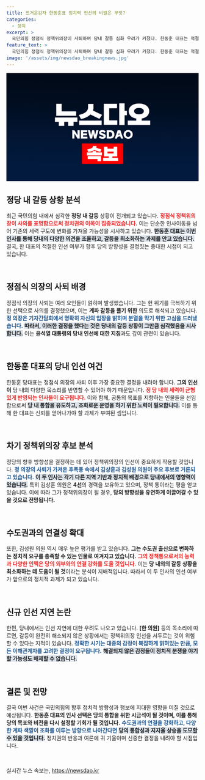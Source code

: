 ```yaml
---
title: 뜨거운감자 한동훈표 정치력 인선의 비밀은 무엇?
categories:
  - 정치
excerpt: >
  국민의힘 정점식 정책위의장이 사퇴하며 당내 갈등 심화 우려가 커졌다. 한동훈 대표는 적절한 후임 인선으로 계파 균형을 맞추겠다는 의지를 보이고 있다. 차기 정책위의장 후보로 김상훈, 김성원 의원이 거론되며 정치적 통합의 열쇠를 쥔 상황이다.
feature_text: >
  국민의힘 정점식 정책위의장이 사퇴하며 당내 갈등 심화 우려가 커졌다. 한동훈 대표는 적절한 후임 인선으로 계파 균형을 맞추겠다는 의지를 보이고 있다. 차기 정책위의장 후보로 김상훈, 김성원 의원이 거론되며 정치적 통합의 열쇠를 쥔 상황이다.
image: '/assets/img/newsdao_breakingnews.jpg'
---
```


<p><img src="/assets/img/newsdao_breakingnews.jpg" alt="koreaapp 속보" /></p>

<h2 data-ke-size="size26">정당 내 갈등 상황 분석</h2>

<p data-ke-size="size16">최근 국민의힘 내에서 심각한 <b>정당 내 갈등</b> 상황이 전개되고 있습니다. <b><span style="color: #ee2323;">정점식 정책위의장이 사의를 표명함으로써 정치권의 이목이 집중되었습니다.</span></b> 이는 단순한 인사이동을 넘어 기존의 세력 구도에 변화를 가져올 가능성을 시사하고 있습니다. <b><span style="background-color: #21538527;">한동훈 대표는 이번 인사를 통해 당내의 다양한 의견을 조율하고, 갈등을 최소화하는 과제를 안고 있습니다.</span></b> 결국, 한 대표의 적절한 인선 여부가 향후 당의 방향성을 결정짓는 중대한 시점이 되고 있습니다.</p>

<p data-ke-size="size16">&nbsp;</p>

<h2 data-ke-size="size26">정점식 의장의 사퇴 배경</h2>

<p data-ke-size="size16">정점식 의장의 사퇴는 여러 요인들이 얽히며 발생했습니다. 그는 현 위기를 극복하기 위한 선택으로 사의를 결정했으며, 이는 <b>계파 갈등을 풀기 위한</b> 의도로 해석되고 있습니다. <b><span style="color: #1a5490;">정 의장은 기자간담회에서 명확히 자신의 입장을 밝히며 분열을 막기 위한 고심을 드러냈습니다.</span></b> <b><span style="background-color: #21538527;">따라서, 이러한 결정을 했다는 것은 당내의 갈등 상황이 그만큼 심각했음을 시사합니다.</span></b> 이는 <b>윤석열 대통령의 당내 인선에 대한 지침</b>과도 깊이 관련이 있습니다. </p>

<p data-ke-size="size16">&nbsp;</p>

<h2 data-ke-size="size26">한동훈 대표의 당내 인선 여건</h2>

<p data-ke-size="size16">한동훈 당대표는 정점식 의장의 사퇴 이후 가장 중요한 결정을 내려야 합니다. <b>그의 인선이</b> 당 내의 다양한 목소리를 반영할 수 있어야 하기 때문입니다. <b><span style="color: #ee2323;">정 당 내의 세력이 균형 있게 반영되는 인사들이 요구됩니다.</span></b> 이와 함께, 공통의 목표를 지향하는 인물들을 선임함으로써 <b><span style="background-color: #21538527;">당 내 통합을 유도하고, 조화로운 운영을 하기 위한 노력이 필요합니다.</span></b> 이를 통해 한 대표는 신뢰를 얻어나가야 할 과제가 부여된 셈입니다.</p>

<p data-ke-size="size16">&nbsp;</p>

<h2 data-ke-size="size26">차기 정책위의장 후보 분석</h2>

<p data-ke-size="size16">정당의 향후 방향성을 결정하는 데 있어 정책위의장의 인선이 중요하게 작용할 것입니다. <b><span style="color: #1a5490;">정 의장의 사퇴가 가져온 후폭풍 속에서 김상훈과 김성원 의원이 주요 후보로 거론되고 있습니다.</span></b> <b><span style="background-color: #21538527;">이 두 인사는 각기 다른 지역 기반과 정치적 배경으로 당내에서의 영향력이 있습니다.</span></b> 특히 김상훈 의원은 <b>4선</b>의 경력을 보유하고 있으며, 정책 통이라는 평을 얻고 있습니다. 이에 따라 그가 정책위의장이 될 경우, <b>당의 방향성을 유연하게 이끌어갈 수 있을 것으로 전망됩니다.</b></p>

<p data-ke-size="size16">&nbsp;</p>

<h2 data-ke-size="size26">수도권과의 연결성 확대</h2>

<p data-ke-size="size16">또한, 김성원 의원 역시 매우 높은 평가를 받고 있습니다. <b>그는 수도권 출신으로 변화하는 정치적 요구를 충족할 수 있는 인물로 여겨지고 있습니다.</b> <b><span style="color: #ee2323;">그의 정책통으로서의 능력과 다양한 인맥은 당의 외부와의 연결 강화를 도울 것입니다.</span></b> 이는 <b>당 내외의 갈등 상황을 최소화하는 데 도움이 될 것</b>이라는 분석이 지배적입니다. 따라서 이 두 인사의 인선 여부가 앞으로의 정치적 과제가 되고 있습니다.</p>

<p data-ke-size="size16">&nbsp;</p>

<h2 data-ke-size="size26">신규 인선 지연 논란</h2>

<p data-ke-size="size16">한편, 당내에서는 인선 지연에 대한 우려도 나오고 있습니다. <b>[한 의원]</b> 등의 목소리에 따르면, 갈등이 완전히 해소되지 않은 상황에서는 정책위의장 인선을 서두르는 것이 위험할 수 있다는 지적이 있습니다. <b><span style="color: #1a5490;">정확한 시기는 대중의 감정이 복잡하게 얽혀있는 만큼, 모든 이해관계자를 고려한 결정이 요구됩니다.</span></b> <b><span style="background-color: #21538527;">해결되지 않은 감정들이 정치적 분쟁을 야기할 가능성도 배제할 수 없습니다.</span></b> </p>

<p data-ke-size="size16">&nbsp;</p>

<h2 data-ke-size="size26">결론 및 전망</h2>

<p data-ke-size="size16">결국 이번 사건은 국민의힘의 향후 정치적 방향성과 행보에 지대한 영향을 미칠 것으로 예상됩니다. <b>한동훈 대표의 인사 선택은 당의 통합을 위한 시금석이 될 것이며, 이를 통해 당의 목표와 비전을 다시 설정할 기회가 될 것입니다.</b> <b><span style="color: #1a5490;">수도권과의 연결을 강화하고, 다양한 계파 색깔이 조화를 이루는 방향으로 나아간다면</span></b> <b><span style="background-color: #21538527;">당의 통합성과 지지율 상승을 도모할 수 있을 것입니다.</span></b> 정치권의 반응과 여론에 귀 기울이며 신중한 결정을 내려야 할 시점입니다.</p>

<p data-ke-size="size16">&nbsp;</p>
실시간 뉴스 속보는, <a href="https://newsdao.kr" rel="dofollow">https://newsdao.kr</a>


